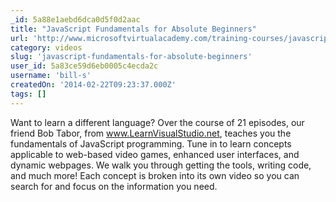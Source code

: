 ```yaml
---
_id: 5a88e1aebd6dca0d5f0d2aac
title: "JavaScript Fundamentals for Absolute Beginners"
url: 'http://www.microsoftvirtualacademy.com/training-courses/javascript-fundamentals-for-absolute-beginners'
category: videos
slug: 'javascript-fundamentals-for-absolute-beginners'
user_id: 5a83ce59d6eb0005c4ecda2c
username: 'bill-s'
createdOn: '2014-02-22T09:23:37.000Z'
tags: []
---
```


Want to learn a different language? Over the course of 21 episodes, our friend Bob Tabor, from www.LearnVisualStudio.net, teaches you the fundamentals of JavaScript programming. Tune in to learn concepts applicable to web-based video games, enhanced user interfaces, and dynamic webpages. We walk you through getting the tools, writing code, and much more! Each concept is broken into its own video so you can search for and focus on the information you need.
